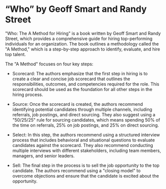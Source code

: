 #  “Who” by Geoff Smart and Randy Street

"Who: The A Method for Hiring" is a book written by Geoff Smart and Randy Street, which provides a comprehensive guide for hiring top-performing individuals for an organization. The book outlines a methodology called the "A Method," which is a step-by-step approach to identify, evaluate, and hire top talent.

The "A Method" focuses on four key steps:

* Scorecard: The authors emphasize that the first step in hiring is to create a clear and concise job scorecard that outlines the responsibilities, outcomes, and competencies required for the role. This scorecard should be used as the foundation for all other steps in the hiring process.

* Source: Once the scorecard is created, the authors recommend identifying potential candidates through multiple channels, including referrals, job postings, and direct sourcing. They also suggest using a "50/25/25" rule for sourcing candidates, which means spending 50% of the time on referrals, 25% on job postings, and 25% on direct sourcing.

* Select: In this step, the authors recommend using a structured interview process that includes behavioral and situational questions to evaluate candidates against the scorecard. They also recommend conducting multiple interviews with different stakeholders, including team members, managers, and senior leaders.

* Sell: The final step in the process is to sell the job opportunity to the top candidate. The authors recommend using a "closing model" to overcome objections and ensure that the candidate is excited about the opportunity.
